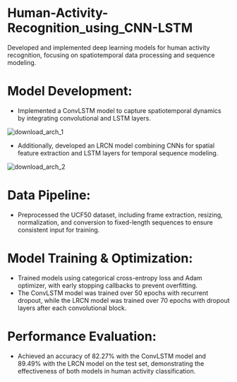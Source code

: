 # Human-Activity-Recognition_using_CNN-LSTM
Developed and implemented deep learning models for human activity recognition, focusing on spatiotemporal data processing and sequence modeling.

# Model Development: 
* Implemented a ConvLSTM model to capture spatiotemporal dynamics by integrating convolutional and LSTM layers.
  
![download_arch_1](https://github.com/user-attachments/assets/21f5a88f-7e82-402a-be8e-82b9309a89e4)


* Additionally, developed an LRCN model combining CNNs for spatial feature extraction and LSTM layers for temporal sequence modeling.

![download_arch_2](https://github.com/user-attachments/assets/ad66962d-198a-4070-8396-eaee51ea0c79)

  
# Data Pipeline:
* Preprocessed the UCF50 dataset, including frame extraction, resizing, normalization, and conversion to fixed-length sequences to ensure consistent input for training.
  
# Model Training & Optimization:
* Trained models using categorical cross-entropy loss and Adam optimizer, with early stopping callbacks to prevent overfitting.
* The ConvLSTM model was trained over 50 epochs with recurrent dropout, while the LRCN model was trained over 70 epochs with dropout layers after each convolutional block.
  
# Performance Evaluation:
* Achieved an accuracy of 82.27% with the ConvLSTM model and 89.49% with the LRCN model on the test set, demonstrating the effectiveness of both models in human activity classification.
